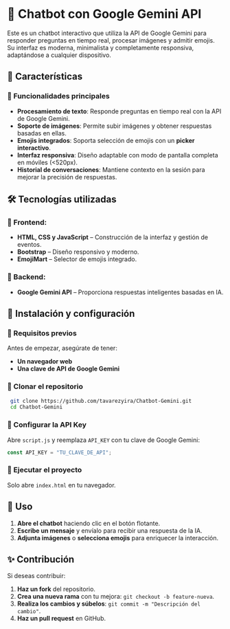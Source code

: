 # 🤖 Chatbot con Google Gemini API

Este es un chatbot interactivo que utiliza la API de Google Gemini para responder preguntas en tiempo real, procesar imágenes y admitir emojis. Su interfaz es moderna, minimalista y completamente responsiva, adaptándose a cualquier dispositivo.

## 🚀 Características

### 💬 Funcionalidades principales
- **Procesamiento de texto**: Responde preguntas en tiempo real con la API de Google Gemini.
- **Soporte de imágenes**: Permite subir imágenes y obtener respuestas basadas en ellas.
- **Emojis integrados**: Soporta selección de emojis con un **picker interactivo**.
- **Interfaz responsiva**: Diseño adaptable con modo de pantalla completa en móviles (<520px).
- **Historial de conversaciones**: Mantiene contexto en la sesión para mejorar la precisión de respuestas.

## 🛠️ Tecnologías utilizadas

### 🔹 Frontend:
- **HTML, CSS y JavaScript** – Construcción de la interfaz y gestión de eventos.
- **Bootstrap** – Diseño responsivo y moderno.
- **EmojiMart** – Selector de emojis integrado.

### 🔹 Backend:
- **Google Gemini API** – Proporciona respuestas inteligentes basadas en IA.

## 📂 Instalación y configuración

### 🔹 Requisitos previos
Antes de empezar, asegúrate de tener:
- **Un navegador web**
- **Una clave de API de Google Gemini**

### 🔹 Clonar el repositorio
```sh
 git clone https://github.com/tavarezyira/Chatbot-Gemini.git
 cd Chatbot-Gemini
```

### 🔹 Configurar la API Key
Abre `script.js` y reemplaza `API_KEY` con tu clave de Google Gemini:
```js
const API_KEY = "TU_CLAVE_DE_API";
```

### 🔹 Ejecutar el proyecto
Solo abre `index.html` en tu navegador.

## 📌 Uso
1. **Abre el chatbot** haciendo clic en el botón flotante.
2. **Escribe un mensaje** y envíalo para recibir una respuesta de la IA.
3. **Adjunta imágenes** o **selecciona emojis** para enriquecer la interacción.

## ✨ Contribución
Si deseas contribuir:
1. **Haz un fork** del repositorio.
2. **Crea una nueva rama** con tu mejora: `git checkout -b feature-nueva`.
3. **Realiza los cambios y súbelos**: `git commit -m "Descripción del cambio"`.
4. **Haz un pull request** en GitHub.
